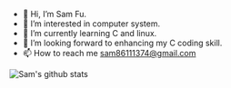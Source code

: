 - 👋 Hi, I’m Sam Fu.
- 👀 I’m interested in computer system.
- 🌱 I’m currently learning C and linux.
- 💞️ I’m looking forward to enhancing my C coding skill.
- 📫 How to reach me sam86111374@gmail.com

<!---
samfu19971113/samfu19971113 is a ✨ special ✨ repository because its `README.md` (this file) appears on your GitHub profile.
You can click the Preview link to take a look at your changes.
--->

![Sam's github stats](https://github-readme-stats.vercel.app/api?username=SamFu1113)

<!---
[![Top Langs](https://github-readme-stats.vercel.app/api/top-langs/?username=SamFu1113)](https://github.com/SamFu1113/github-readme-stats)
--->

